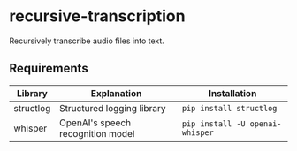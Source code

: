 # recursive-transcription
Recursively transcribe audio files into text.

## Requirements

| Library | Explanation | Installation |
| --- | --- | --- |
| structlog | Structured logging library | `pip install structlog` |
| whisper | OpenAI's speech recognition model | `pip install -U openai-whisper` |
